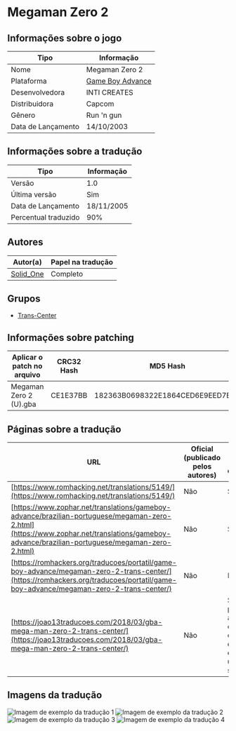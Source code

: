 # Megaman Zero 2

## Informações sobre o jogo

| Tipo | Informação |
| ----------- | ----------- |
| Nome | Megaman Zero 2 |
| Plataforma | [Game Boy Advance](../) |
| Desenvolvedora | INTI CREATES |
| Distribuidora | Capcom |
| Gênero | Run 'n gun |
| Data de Lançamento | 14/10/2003 |

## Informações sobre a tradução

| Tipo | Informação |
| ----------- | ----------- |
| Versão | 1\.0 |
| Última versão | Sim |
| Data de Lançamento | 18/11/2005 |
| Percentual traduzido | 90% |

## Autores

| Autor(a) | Papel na tradução |
| ----------- | ----------- |
| [Solid\_One](../../../autores/solid_one/) | Completo |

## Grupos

* [Trans\-Center](../../../grupos/trans-center/)

## Informações sobre patching

| Aplicar o patch no arquivo | CRC32 Hash | MD5 Hash |
| ----------- | ----------- | ----------- |
| Megaman Zero 2 \(U\)\.gba | CE1E37BB | 182363B0698322E1864CED6E9EED7EAD |

## Páginas sobre a tradução

| URL | Oficial (publicado pelos autores) | Possuí link de download |
| ----------- | ----------- | ----------- |
| [https://www.romhacking.net/translations/5149/](https://www.romhacking.net/translations/5149/) | Não | Sim |
| [https://www.zophar.net/translations/gameboy-advance/brazilian-portuguese/megaman-zero-2.html](https://www.zophar.net/translations/gameboy-advance/brazilian-portuguese/megaman-zero-2.html) | Não | Sim |
| [https://romhackers.org/traducoes/portatil/game-boy-advance/megaman-zero-2-trans-center/](https://romhackers.org/traducoes/portatil/game-boy-advance/megaman-zero-2-trans-center/) | Não | Não |
| [https://joao13traducoes.com/2018/03/gba-mega-man-zero-2-trans-center/](https://joao13traducoes.com/2018/03/gba-mega-man-zero-2-trans-center/) | Não | Sim, porém o arquivo ou página de download exige uma senha |

## Imagens da tradução

![Imagem de exemplo da tradução 1](1.png)
![Imagem de exemplo da tradução 2](2.png)
![Imagem de exemplo da tradução 3](3.png)
![Imagem de exemplo da tradução 4](4.png)